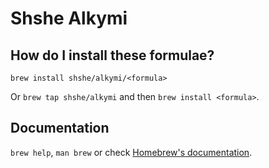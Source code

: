 # Shshe Alkymi

## How do I install these formulae?

`brew install shshe/alkymi/<formula>`

Or `brew tap shshe/alkymi` and then `brew install <formula>`.

## Documentation

`brew help`, `man brew` or check [Homebrew's documentation](https://docs.brew.sh).
